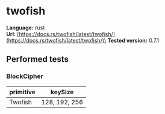 # twofish

**Language:**
rust\
**Url:**
[https://docs.rs/twofish/latest/twofish/](https://docs.rs/twofish/latest/twofish/)\
**Tested version:**
0.7.1

## Performed tests

### BlockCipher

| primitive | keySize |
| --- | --- |
| Twofish | 128, 192, 256 |
